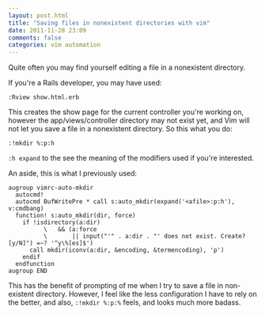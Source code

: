 ```yaml
---
layout: post.html
title: "Saving files in nonexistent directories with vim"
date: 2011-11-28 23:09
comments: false
categories: vim automation
---
```


Quite often you may find yourself editing a file in a nonexistent directory.

If you're a Rails developer, you may have used:

    :Rview show.html.erb

This creates the show page for the current controller you're working on,
however the app/views/controller directory may not exist yet, and Vim will not
let you save a file in a nonexistent directory. So this what you do:

    :!mkdir %:p:h

`:h expand` to the see the meaning of the modifiers used if you're interested.

An aside, this is what I previously used:


``` vim
augroup vimrc-auto-mkdir
  autocmd!
  autocmd BufWritePre * call s:auto_mkdir(expand('<afile>:p:h'), v:cmdbang)
  function! s:auto_mkdir(dir, force)
    if !isdirectory(a:dir)
          \   && (a:force
          \       || input("'" . a:dir . "' does not exist. Create? [y/N]") =~? '^y\%[es]$')
      call mkdir(iconv(a:dir, &encoding, &termencoding), 'p')
    endif
  endfunction
augroup END
```

This has the benefit of prompting of me when I try to save a file in
non-existent directory. However, I feel like the less configuration I have to
rely on the better, and also, `:!mkdir %:p:%` feels, and looks much more
badass.

